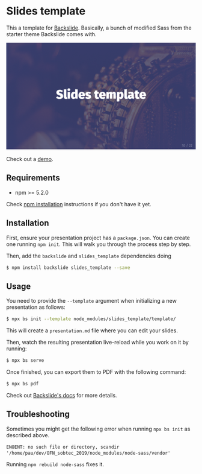 # Slides template

This a template for [Backslide](https://github.com/sinedied/backslide).
Basically, a bunch of modified Sass from the starter theme Backslide comes with.

![](template.png)

Check out a [demo](http://coopdevs.org/assemblea_katuma_30_05_2018/).

## Requirements

* npm >= 5.2.0

Check [npm installation](https://www.npmjs.com/get-npm) instructions if you don't have it yet.

## Installation

First, ensure your presentation project has a `package.json`. You can create one
running `npm init`. This will walk you through the process step by step.

Then, add the `backslide` and `slides_template` dependencies doing

```sh
$ npm install backslide slides_template --save
```

## Usage

You need to provide the `--template` argument when initializing a new
presentation as follows:

```sh
$ npx bs init --template node_modules/slides_template/template/
```

This will create a `presentation.md` file where you can edit your slides.

Then, watch the resulting presentation live-reload while you work on it by running:

```sh
$ npx bs serve
```

Once finished, you can export them to PDF with the following command:

```sh
$ npx bs pdf
```

Check out [Backslide's docs](https://github.com/sinedied/backslide#usage) for more details.

## Troubleshooting

Sometimes you might get the following error when running `npx bs init` as described above.

```
ENOENT: no such file or directory, scandir '/home/pau/dev/OFN_sobtec_2019/node_modules/node-sass/vendor'
```

Running `npm rebuild node-sass` fixes it.
